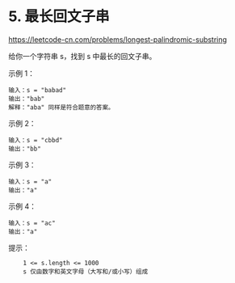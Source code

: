 # 5. 最长回文子串
https://leetcode-cn.com/problems/longest-palindromic-substring

给你一个字符串 s，找到 s 中最长的回文子串。

 
示例 1：
```
输入：s = "babad"
输出："bab"
解释："aba" 同样是符合题意的答案。
```

示例 2：
```
输入：s = "cbbd"
输出："bb"
```

示例 3：
```
输入：s = "a"
输出："a"
```

示例 4：
```
输入：s = "ac"
输出："a"
```
 

提示：
```
    1 <= s.length <= 1000
    s 仅由数字和英文字母（大写和/或小写）组成
```
